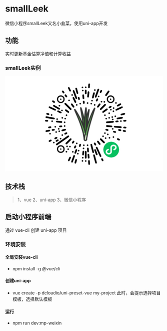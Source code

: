 # smallLeek
微信小程序smallLeek又名小韭菜，使用uni-app开发

## 功能
实时更新基金估算净值和计算收益
### smallLeek实例
![二维码](src/static/QRcode/smallLeek.png)

## 技术栈
> 1、vue
> 2、uni-app
> 3、微信小程序

## 启动小程序前端
通过 vue-cli 创建 uni-app 项目
### 环境安装
#### 全局安装vue-cli
 * npm install -g @vue/cli
#### 创建uni-app
 * vue create -p dcloudio/uni-preset-vue my-project
此时，会提示选择项目模板，选择默认模板
#### 运行
 * npm run dev:mp-weixin

